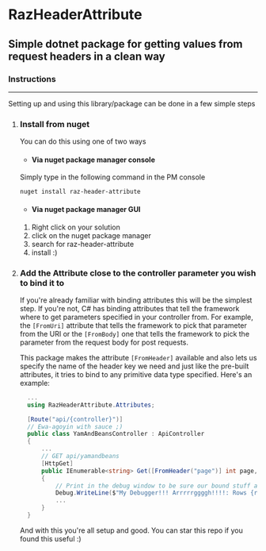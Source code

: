 # RazHeaderAttribute
## Simple dotnet package for getting values from request headers in a clean way

### **Instructions**
------
Setting up and using this library/package can be done in a few simple steps
1. ### Install from nuget

    You can do this using one of two ways
    *  #### Via nuget package manager console  
    Simply type in the following command in the PM console
    ```
    nuget install raz-header-attribute
    ```
    *  #### Via nuget package manager GUI  
    1. Right click on your solution
    2. click on the nuget package manager
    3. search for raz-header-attribute
    4. install :)

2. ### Add the Attribute close to the controller parameter you wish to bind it to  
    If you're already familiar with binding attributes this will be the simplest step. If you're not, C# has binding attributes that tell the framework where to get parameters specified in your controller from. For example, the `[FromUri]` attribute that tells the framework to pick that parameter from the URI or the `[FromBody]` one that tells the framework to pick the parameter from the request body for post requests.  

    This package makes the attribute `[FromHeader]` available and also lets us specify the name of the header key we need and just like the pre-built attributes, it tries to bind to any primitive data type specified. Here's an example:

      ```C#
        ...
        using RazHeaderAttribute.Attributes;

        [Route("api/{controller}")]
        // Ewa-agoyin with sauce ;)
        public class YamAndBeansController : ApiController 
        {
            ...
            // GET api/yamandbeans
            [HttpGet]
            public IEnumerable<string> Get([FromHeader("page")] int page, [FromHeader("rows")] string row)
            {
                // Print in the debug window to be sure our bound stuff are passed :)
                Debug.WriteLine($"My Debugger!!! Arrrrrggggh!!!!: Rows {rows}, Page {page}");
                ...
            }
        }
      ```
    And with this you're all setup and good. You can star this repo if you found this useful :)
